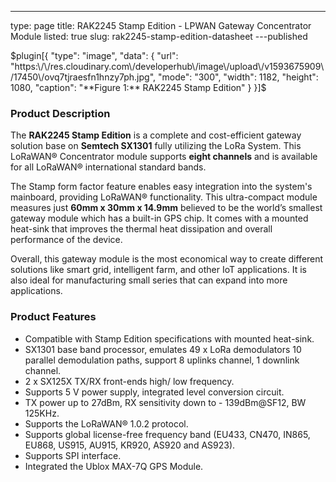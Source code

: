 ---
type: page
title: RAK2245 Stamp Edition - LPWAN Gateway Concentrator Module
listed: true
slug: rak2245-stamp-edition-datasheet
---published

$plugin[{
    "type": "image",
    "data": {
        "url": "https:\/\/res.cloudinary.com\/developerhub\/image\/upload\/v1593675909\/17450\/ovq7tjraesfn1hnzy7ph.jpg",
        "mode": "300",
        "width": 1182,
        "height": 1080,
        "caption": "**Figure 1:** RAK2245 Stamp Edition"
    }
}]$

### Product Description

The **RAK2245 Stamp Edition** is a complete and cost-efficient gateway solution base on **Semtech SX1301** fully utilizing the LoRa System. This LoRaWAN® Concentrator module supports **eight channels** and is available for all LoRaWAN® international standard bands.

The Stamp form factor feature enables easy integration into the system's mainboard, providing LoRaWAN® functionality. This ultra-compact module measures just **60mm x 30mm x 14.9mm** believed to be the world’s smallest gateway module which has a built-in GPS chip. It comes with a mounted heat-sink that improves the thermal heat dissipation and overall performance of the device.

Overall, this gateway module is the most economical way to create different solutions like smart grid, intelligent farm, and other IoT applications. It is also ideal for manufacturing small series that can expand into more applications.

### Product Features

- Compatible with Stamp Edition specifications with mounted heat-sink.
- SX1301 base band processor, emulates 49 x LoRa demodulators 10 parallel demodulation paths, support 8 uplinks channel, 1 downlink channel.
- 2 x SX125X TX/RX front-ends high/ low frequency.
- Supports 5 V power supply, integrated level conversion circuit.
- TX power up to 27dBm, RX sensitivity down to - 139dBm@SF12, BW 125KHz.
- Supports the LoRaWAN® 1.0.2 protocol.
- Supports global license-free frequency band (EU433, CN470, IN865, EU868, US915, AU915, KR920, AS920 and AS923).
- Supports SPI interface.
- Integrated the Ublox MAX-7Q GPS Module.

